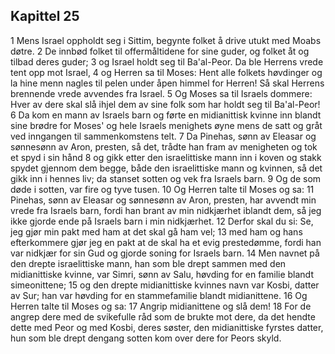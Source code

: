 ## Kapittel 25

1 Mens Israel oppholdt seg i Sittim, begynte folket å drive utukt med Moabs døtre.
2 De innbød folket til offermåltidene for sine guder, og folket åt og tilbad deres guder;
3 og Israel holdt seg til Ba'al-Peor. Da ble Herrens vrede tent opp mot Israel,
4 og Herren sa til Moses: Hent alle folkets høvdinger og la hine menn nagles til pelen under åpen himmel for Herren! Så skal Herrens brennende vrede avvendes fra Israel.
5 Og Moses sa til Israels dommere: Hver av dere skal slå ihjel dem av sine folk som har holdt seg til Ba'al-Peor!
6 Da kom en mann av Israels barn og førte en midianittisk kvinne inn blandt sine brødre for Moses' og hele Israels menighets øyne mens de satt og gråt ved inngangen til sammenkomstens telt.
7 Da Pinehas, sønn av Eleasar og sønnesønn av Aron, presten, så det, trådte han fram av menigheten og tok et spyd i sin hånd
8 og gikk etter den israelittiske mann inn i koven og stakk spydet gjennom dem begge, både den israelittiske mann og kvinnen, så det gikk inn i hennes liv; da stanset sotten og vek fra Israels barn.
9 Og de som døde i sotten, var fire og tyve tusen.
10 Og Herren talte til Moses og sa:
11 Pinehas, sønn av Eleasar og sønnesønn av Aron, presten, har avvendt min vrede fra Israels barn, fordi han brant av min nidkjærhet iblandt dem, så jeg ikke gjorde ende på Israels barn i min nidkjærhet.
12 Derfor skal du si: Se, jeg gjør min pakt med ham at det skal gå ham vel;
13 med ham og hans efterkommere gjør jeg en pakt at de skal ha et evig prestedømme, fordi han var nidkjær for sin Gud og gjorde soning for Israels barn.
14 Men navnet på den drepte israelittiske mann, han som ble drept sammen med den midianittiske kvinne, var Simri, sønn av Salu, høvding for en familie blandt simeonittene;
15 og den drepte midianittiske kvinnes navn var Kosbi, datter av Sur; han var høvding for en stammefamilie blandt midianittene.
16 Og Herren talte til Moses og sa:
17 Angrip midianittene og slå dem!
18 For de angrep dere med de svikefulle råd som de brukte mot dere, da det hendte dette med Peor og med Kosbi, deres søster, den midianittiske fyrstes datter, hun som ble drept dengang sotten kom over dere for Peors skyld.

